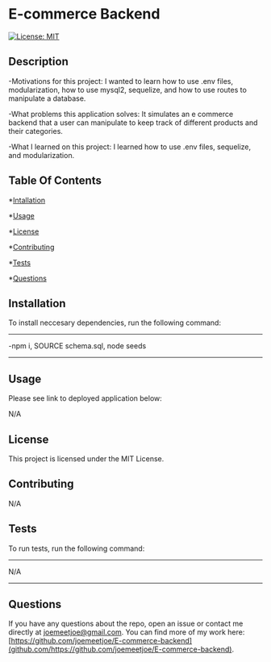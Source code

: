 # E-commerce Backend

[![License: MIT](https://img.shields.io/badge/License-MIT-yellow.svg)](https://opensource.org/licenses/MIT)

## Description
  
  -Motivations for this project: I wanted to learn how to use .env files, modularization, how to use mysql2, sequelize, and how to use routes to manipulate a database.

  -What problems this application solves: It simulates an e commerce backend that a user can manipulate to keep track of different products and their categories.

  -What I learned on this project: I learned how to use .env files, sequelize, and modularization.
  
  ## Table Of Contents
  
  *[Intallation](#installation)
  
  *[Usage](#usage)
  
  *[License](#license)
  
  *[Contributing](#contributing)
  
  *[Tests](#tests)
  
  *[Questions](#questions)
  
  ## Installation
  
  To install neccesary dependencies, run the following command:

  ---

  -npm i, SOURCE schema.sql, node seeds

  ---
  ## Usage
  
  Please see link to deployed application below:
  
  N/A
  
  ## License

  This project is licensed under the MIT License.
  
  ## Contributing
  
  N/A
  
  ## Tests
  
  To run tests, run the following command:
  
  ---
  
  N/A

  ---
  
  ## Questions
  
  If you have any questions about the repo, open an issue or contact me directly at joemeetjoe@gmail.com.
  You can find more of my work here: [https://github.com/joemeetjoe/E-commerce-backend](github.com/https://github.com/joemeetjoe/E-commerce-backend).